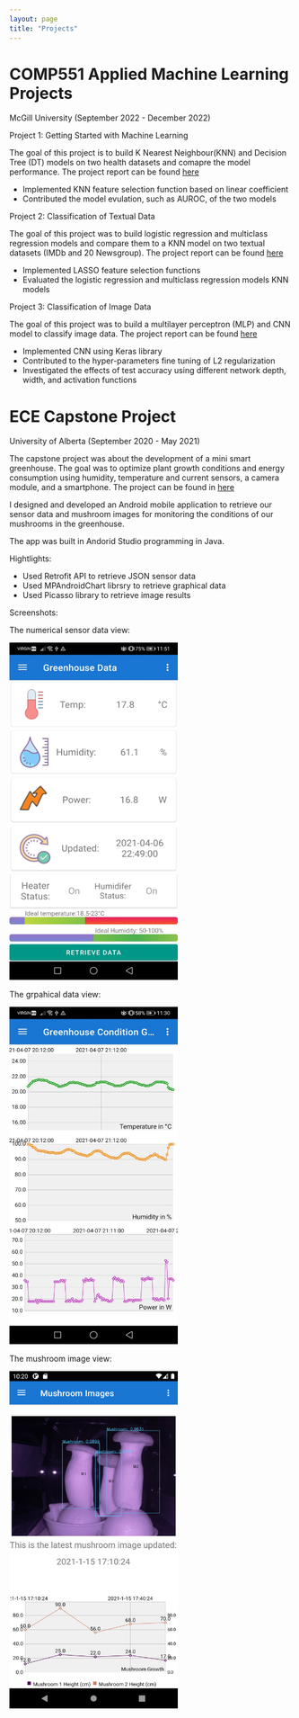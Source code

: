 ```yaml
---
layout: page
title: "Projects"
---
```


# COMP551 Applied Machine Learning Projects 
McGill University (September 2022 - December 2022)

Project 1: Getting Started with Machine Learning 

The goal of this project is to build K Nearest Neighbour(KNN) and Decision Tree (DT) models on two health datasets and comapre the model performance. The project report can be found [here](https://andrewcccc.github.io/assignment1_group_47.pdf)

* Implemented KNN feature selection function based on linear coefficient
* Contributed the model evulation, such as AUROC, of the two models


Project 2: Classification of Textual Data

The goal of this project was to build logistic regression and multiclass regression models and compare them to a KNN model on two textual datasets (IMDb and 20 Newsgroup). The project report can be found [here](https://andrewcccc.github.io/assignment2_group_47.pdf)
* Implemented LASSO feature selection functions
* Evaluated the logistic regression and multiclass regression models KNN models 


Project 3: Classification of Image Data

The goal of this project was to build a multilayer perceptron (MLP) and CNN model to classify image data. The project report can be found [here](https://andrewcccc.github.io/assignment3_group_47.pdf)

* Implemented CNN using Keras library 
* Contributed to the hyper-parameters fine tuning of L2 regularization
* Investigated the effects of test accuracy using different network depth, width, and activation functions 


# ECE Capstone Project 
University of Alberta (September 2020 - May 2021)

The capstone project was about the development of a mini smart greenhouse. The goal was to optimize plant growth conditions and energy consumption using humidity, temperature and current sensors, a camera module, and a smartphone. The project can be found in [here](https://github.com/andrewcccc/Greenhouse)

I designed and developed an Android mobile application to retrieve our sensor data and mushroom images for monitoring the conditions of our mushrooms in the greenhouse.

The app was built in Andorid Studio programming in Java.

Hightlights: 
* Used Retrofit API to retrieve JSON sensor data
* Used MPAndroidChart librsry to retrieve graphical data
* Used Picasso library to retrieve image results


Screenshots:

The numerical sensor data view:

<img src="https://github.com/andrewcccc/Greenhouse/blob/master/dataview.jpg" width="300" height="600" />
<!-- <img src="https://github.com/andrewcccc/Greenhouse/blob/master/grahpview.jpg" width="300" height="600" /> -->


The grpahical data view:

<img src="https://github.com/andrewcccc/andrewcccc.github.io/blob/master/grahpview.jpg" width="300" height="600" />

The mushroom image view:

<img src="https://github.com/andrewcccc/Greenhouse/blob/master/mushroom_growth.png" width="300" height="600" />
